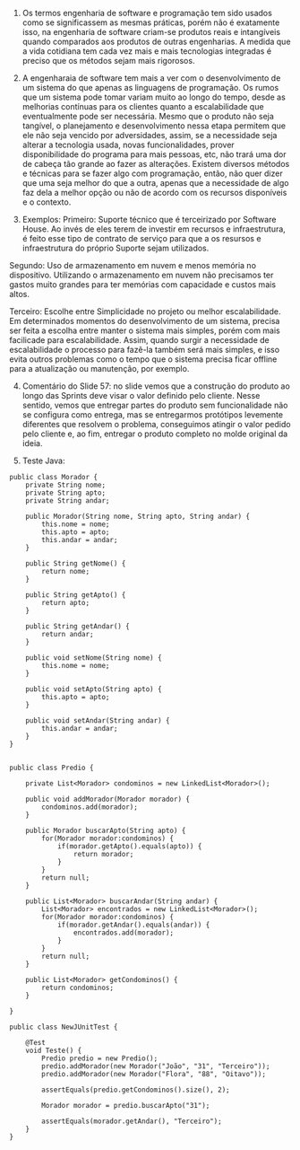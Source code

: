 1. Os termos engenharia de software e programação tem sido usados como se significassem as mesmas práticas, porém não é exatamente isso, na engenharia de software criam-se produtos reais e intangíveis quando comparados aos produtos de outras engenharias. 
A medida que a vida cotidiana tem cada vez mais e mais tecnologias integradas é preciso que os métodos sejam mais rigorosos. 

2. A engenharaia de software tem mais a ver com o desenvolvimento de um sistema do que apenas as linguagens de programação. Os rumos que um sistema pode tomar variam muito ao longo do tempo, desde as melhorias contínuas para os clientes quanto a escalabilidade que eventualmente pode ser necessária. Mesmo que o produto não seja tangível, o planejamento e desenvolvimento nessa etapa permitem que ele não seja vencido por adversidades, assim, se a necessidade seja alterar a tecnologia usada, novas funcionalidades, prover disponibilidade do programa para mais pessoas, etc, não trará uma dor de cabeça tão grande ao fazer as alterações.
Existem diversos métodos e técnicas para se fazer algo com programação, então, não quer dizer que uma seja melhor do que a outra, apenas que a necessidade de algo faz dela a melhor opção ou não de acordo com os recursos disponíveis e o contexto.

3. Exemplos:
Primeiro: Suporte técnico que é terceirizado por Software House. Ao invés de eles terem de investir em recursos e infraestrutura, é feito esse tipo de contrato de serviço para que a os resursos e infraestrutura do próprio Suporte sejam utilizados.

Segundo: Uso de armazenamento em nuvem e menos memória no dispositivo. Utilizando o armazenamento em nuvem não precisamos ter gastos muito grandes para ter memórias com capacidade e custos mais altos.

Terceiro: Escolhe entre Simplicidade no projeto ou melhor escalabilidade. Em determinados momentos do desenvolvimento de um sistema, precisa ser feita a escolha entre manter o sistema mais simples, porém com mais facilicade para escalabilidade. Assim, quando surgir a necessidade de escalabilidade o processo para fazê-la também será mais simples, e isso evita outros problemas como o tempo que o sistema precisa ficar offline para a atualização ou manutenção, por exemplo. 

4. Comentário do Slide 57: no slide vemos que a construção do produto ao longo das Sprints deve visar o valor definido pelo cliente. Nesse sentido, vemos que entregar partes do produto sem funcionalidade não se configura como entrega, mas se entregarmos protótipos levemente diferentes que resolvem o problema, conseguimos atingir o valor pedido pelo cliente e, ao fim, entregar o produto completo no molde original da ideia.  

5. Teste Java:

```
public class Morador {
    private String nome;
    private String apto;
    private String andar;
    
    public Morador(String nome, String apto, String andar) {
        this.nome = nome;
        this.apto = apto;
        this.andar = andar;
    }
    
    public String getNome() {
        return nome;
    }
    
    public String getApto() {
        return apto;
    }
    
    public String getAndar() {
        return andar;
    }
    
    public void setNome(String nome) {
        this.nome = nome;
    }
    
    public void setApto(String apto) {
        this.apto = apto;
    }
    
    public void setAndar(String andar) {
        this.andar = andar;
    }
}

```

```

public class Predio {
    
    private List<Morador> condominos = new LinkedList<Morador>();
    
    public void addMorador(Morador morador) {
        condominos.add(morador);
    }
    
    public Morador buscarApto(String apto) {
        for(Morador morador:condominos) {
            if(morador.getApto().equals(apto)) {
                return morador;
            }
        }
        return null;
    }
    
    public List<Morador> buscarAndar(String andar) {
        List<Morador> encontrados = new LinkedList<Morador>();
        for(Morador morador:condominos) {
            if(morador.getAndar().equals(andar)) {
                encontrados.add(morador);
            }
        }
        return null;
    }
    
    public List<Morador> getCondominos() {
        return condominos;
    }
    
}

```
```
public class NewJUnitTest {
    
    @Test
    void Teste() {
        Predio predio = new Predio();
        predio.addMorador(new Morador("João", "31", "Terceiro"));
        predio.addMorador(new Morador("Flora", "88", "Oitavo"));
        
        assertEquals(predio.getCondominos().size(), 2);
        
        Morador morador = predio.buscarApto("31");
        
        assertEquals(morador.getAndar(), "Terceiro");
    }
}
```
